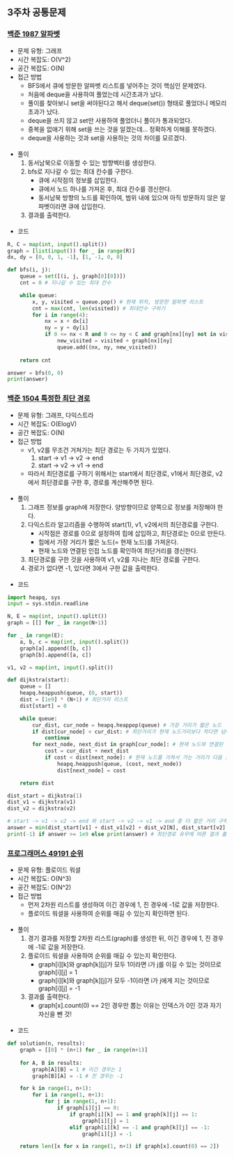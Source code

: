 ## 3주차 공통문제
### [백준 1987 알파벳](https://www.acmicpc.net/problem/1987)
- 문제 유형: 그래프
- 시간 복잡도: O(V^2)
- 공간 복잡도: O(N)
- 접근 방법
    - BFS에서 큐에 방문한 알파벳 리스트를 넣어주는 것이 핵심인 문제였다.
    - 처음에 deque을 사용하여 풀었는데 시간초과가 났다.
    - 풀이를 찾아보니 set을 써야된다고 해서 deque(set()) 형태로 풀었더니 메모리 초과가 났다.
    - deque을 쓰지 않고 set만 사용하여 풀었더니 풀이가 통과되었다.
    - 중복을 없애기 위해 set을 쓰는 것을 알겠는데... 정확하게 이해를 못하겠다.
    - deque을 사용하는 것과 set을 사용하는 것의 차이를 모르겠다.
<br/><br/>
- 풀이
    1. 동서남북으로 이동할 수 있는 방향벡터를 생성한다.
    2. bfs로 지나갈 수 있는 최대 칸수를 구한다.
        - 큐에 시작점의 정보를 삽입한다.
        - 큐에서 노드 하나를 가져온 후, 최대 칸수를 갱신한다.
        - 동서남북 방향의 노드를 확인하여, 범위 내에 있으며 아직 방문하지 않은 알파벳이라면 큐에 삽입한다.
    3. 결과를 출력한다.
<br/><br/>
- 코드
```python
R, C = map(int, input().split())
graph = [list(input()) for _ in range(R)]
dx, dy = [0, 0, 1, -1], [1, -1, 0, 0]

def bfs(i, j):
    queue = set([(i, j, graph[0][0])])
    cnt = 0 # 지나갈 수 있는 최대 칸수

    while queue:
        x, y, visited = queue.pop() # 현재 위치, 방문한 알파벳 리스트
        cnt = max(cnt, len(visited)) # 최대칸수 구하기
        for i in range(4):
            nx = x + dx[i]
            ny = y + dy[i]
            if 0 <= nx < R and 0 <= ny < C and graph[nx][ny] not in visited: # 범위 내에 있으며 아직 방문하지 않은 알파벳이라면 큐에 삽입
                new_visited = visited + graph[nx][ny]
                queue.add((nx, ny, new_visited))
                
    return cnt

answer = bfs(0, 0)
print(answer)
```

### [백준 1504 특정한 최단 경로](https://www.acmicpc.net/problem/1504)
- 문제 유형: 그래프, 다익스트라
- 시간 복잡도: O(ElogV)
- 공간 복잡도: O(N)
- 접근 방법
    - v1, v2를 무조건 거쳐가는 최단 경로는 두 가지가 있었다.
        1. start -> v1 -> v2 -> end
        2. start -> v2 -> v1 -> end
    - 따라서 최단경로를 구하기 위해서는 start에서 최단경로, v1에서 최단경로, v2에서 최단경로를 구한 후, 경로를 계산해주면 된다.
<br/><br/>
- 풀이
    1. 그래프 정보를 graph에 저장한다. 양방향이므로 양쪽으로 정보를 저장해야 한다.
    2. 다익스트라 알고리즘을 수행하여 start(1), v1, v2에서의 최단경로를 구한다.
        - 시작점은 경로를 0으로 설정하여 힙에 삽입하고, 최단경로는 0으로 만든다.
        - 힙에서 가장 거리가 짧은 노드(= 현재 노드)를 가져온다.
        - 현재 노드와 연결된 인접 노드를 확인하여 최단거리를 갱신한다.
    3. 최단경로를 구한 것을 사용하여 v1, v2를 지나는 최단 경로를 구한다.
    4. 경로가 없다면 -1, 있다면 3에서 구한 값을 출력한다.
<br/><br/>
- 코드
```python
import heapq, sys
input = sys.stdin.readline

N, E = map(int, input().split())
graph = [[] for _ in range(N+1)]

for _ in range(E):
    a, b, c = map(int, input().split())
    graph[a].append([b, c])
    graph[b].append([a, c])

v1, v2 = map(int, input().split())

def dijkstra(start):
    queue = []
    heapq.heappush(queue, (0, start))
    dist = [1e9] * (N+1) # 최단거리 리스트
    dist[start] = 0

    while queue:
        cur_dist, cur_node = heapq.heappop(queue) # 가장 거리가 짧은 노드
        if dist[cur_node] < cur_dist: # 최단거리가 현재 노드거리보다 작다면 넘어간다
            continue
        for next_node, next_dist in graph[cur_node]: # 현재 노드와 연결된 인접 노드 확인
            cost = cur_dist + next_dist
            if cost < dist[next_node]: # 현재 노드를 거쳐서 가는 거리가 다음 노드거리보다 작다면 최단거리 갱신
                heapq.heappush(queue, (cost, next_node))
                dist[next_node] = cost

    return dist

dist_start = dijkstra(1)
dist_v1 = dijkstra(v1)
dist_v2 = dijkstra(v2)

# start -> v1 -> v2 -> end 와 start -> v2 -> v1 -> end 중 더 짧은 거리 구하기
answer = min(dist_start[v1] + dist_v1[v2] + dist_v2[N], dist_start[v2] + dist_v2[v1] + dist_v1[N])
print(-1) if answer >= 1e9 else print(answer) # 최단경로 유무에 따른 결과 출력
```

### [프로그래머스 49191 순위](https://programmers.co.kr/learn/courses/30/lessons/49191)
- 문제 유형: 플로이드 워셜
- 시간 복잡도: O(N^3)
- 공간 복잡도: O(N^2)
- 접근 방법
    - 먼저 2차원 리스트를 생성하여 이긴 경우에 1, 진 경우에 -1로 값을 저장한다.
    - 플로이드 워셜을 사용하여 순위를 매길 수 있는지 확인하면 된다.
<br/><br/>
- 풀이
    1. 경기 결과를 저장할 2차원 리스트(graph)를 생성한 뒤, 이긴 경우에 1, 진 경우에 -1로 값을 저장한다.
    2. 플로이드 워셜을 사용하여 순위를 매길 수 있는지 확인한다.
        - graph[i][k]와 graph[k][j]가 모두 1이라면 i가 j를 이길 수 있는 것이므로 graph[i][j] = 1
        - graph[i][k]와 graph[k][j]가 모두 -1이라면 i가 j에게 지는 것이므로 graph[i][j] = -1
    3. 결과를 출력한다.
        - graph[x].count(0) == 2인 경우만 뽑는 이유는 인덱스가 0인 것과 자기 자신을 뺀 것!
<br/><br/>
- 코드
```python
def solution(n, results):
    graph = [[0] * (n+1) for _ in range(n+1)]
    
    for A, B in results:
        graph[A][B] = 1 # 이긴 경우는 1
        graph[B][A] = -1 # 진 경우는 -1

    for k in range(1, n+1):
        for i in range(1, n+1):
            for j in range(1, n+1):
                if graph[i][j] == 0:
                    if graph[i][k] == 1 and graph[k][j] == 1:
                        graph[i][j] = 1
                    elif graph[i][k] == -1 and graph[k][j] == -1:
                        graph[i][j] = -1

    return len([x for x in range(1, n+1) if graph[x].count(0) == 2])
```
